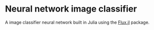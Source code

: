 # Neural network image classifier

A image classifier neural network built in Julia using the [Flux.jl](https://fluxml.ai/Flux.jl/stable/) package.

